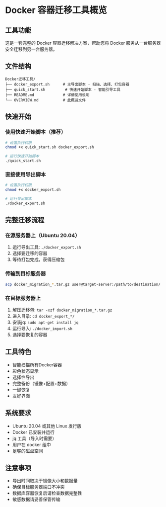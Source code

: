 # Docker 容器迁移工具概览

## 工具功能
这是一套完整的 Docker 容器迁移解决方案，帮助您将 Docker 服务从一台服务器安全迁移到另一台服务器。

## 文件结构
```
Docker迁移工具/
├── docker_export.sh      # 主导出脚本 - 扫描、选择、打包容器
├── quick_start.sh         # 快速开始脚本 - 智能引导工具
├── README.md             # 详细使用说明
└── OVERVIEW.md           # 此概览文件
```

## 快速开始

### 使用快速开始脚本（推荐）
```bash
# 设置执行权限
chmod +x quick_start.sh docker_export.sh

# 运行快速开始脚本
./quick_start.sh
```

### 直接使用导出脚本
```bash
# 设置执行权限
chmod +x docker_export.sh

# 运行导出脚本
./docker_export.sh
```

## 完整迁移流程

### 在源服务器上（Ubuntu 20.04）
1. 运行导出工具: `./docker_export.sh`
2. 选择要迁移的容器
3. 等待打包完成，获得压缩包

### 传输到目标服务器
```bash
scp docker_migration_*.tar.gz user@target-server:/path/to/destination/
```

### 在目标服务器上
1. 解压迁移包: `tar -xzf docker_migration_*.tar.gz`
2. 进入目录: `cd docker_export_*/`
3. 安装jq: `sudo apt-get install jq`
4. 运行导入: `./docker_import.sh`
5. 选择要恢复的容器

## 工具特色
- 智能扫描所有Docker容器
- 彩色状态显示
- 选择性导出
- 完整备份（镜像+配置+数据）
- 一键恢复
- 友好界面

## 系统要求
- Ubuntu 20.04 或其他 Linux 发行版
- Docker 已安装并运行
- jq 工具（导入时需要）
- 用户在 docker 组中
- 足够的磁盘空间

## 注意事项
- 导出时间取决于镜像大小和数据量
- 确保目标服务器端口不冲突
- 数据库容器恢复后请检查数据完整性
- 敏感数据请妥善保管传输